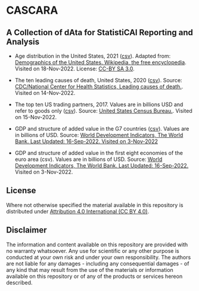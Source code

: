 # CASCARA

## A Collection of dAta for StatistiCAl Reporting and Analysis

- Age distribution in the United States, 2021 ([csv](data/age-distribution-usa-2020.csv)). Adapted from: [Demographics of the United States. Wikipedia, the free encyclopedia](https://en.wikipedia.org/wiki/Demographics_of_the_United_States). Visited on 18-Nov-2022. License: [CC-BY SA 3.0](https://creativecommons.org/licenses/by-sa/3.0/).

- The ten leading causes of death, United States, 2020 ([csv](data/top-10-causes-of-death-usa-2020.csv)). Source: [CDC/National Center for Health Statistics, Leading causes of death.](https://www.cdc.gov/nchs/fastats/leading-causes-of-death.htm). Visited on 14-Nov-2022.

- The top ten US trading partners, 2017. Values are in billions USD and refer to goods only ([csv](data/top-10-trading-partners-usa-2017.csv)). Source: [United States Census Bureau.](https://www.census.gov/foreign-trade/statistics/highlights/toppartners.html). Visited on 15-Nov-2022.

- GDP and structure of added value in the G7 countries ([csv](gdp-g7-2010-2020.csv)). Values are in billions of USD. Source: [World Development Indicators, The World Bank. Last Updated: 16-Sep-2022. Visited on 3-Nov-2022](http://wdi.worldbank.org/table/4.2#)

- GDP and structure of added value in the first eight economies of the euro area (csv). Values are in billions of USD. Source: [World Development Indicators, The World Bank. Last Updated: 16-Sep-2022.](http://wdi.worldbank.org/table/4.2#) Visited on 3-Nov-2022.

## License
Where not otherwise specified the material available in this repository is distributed under [Attribution 4.0 International (CC BY 4.0)](https://creativecommons.org/licenses/by/4.0/).

## Disclaimer
The information and content available on this repository are provided with no warranty whatsoever. Any use for scientific or any other purpose is conducted at your own risk and under your own responsibility. The authors are not liable for any damages - including any consequential damages - of any kind that may result from the use of the materials or information available on this repository or of any of the products or services hereon described.
